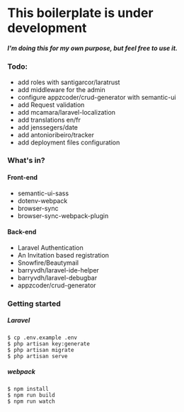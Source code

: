 # This boilerplate is  under development
##### I'm doing this for my own purpose, but feel free to use it.

### Todo:

- add roles with santigarcor/laratrust
- add middleware for the admin
- configure appzcoder/crud-generator with semantic-ui
- add Request validation
- add mcamara/laravel-localization
- add translations en/fr
- add jenssegers/date
- add antonioribeiro/tracker
- add deployment files configuration


###  What's in?

#### Front-end

- semantic-ui-sass
- dotenv-webpack
- browser-sync
- browser-sync-webpack-plugin

#### Back-end

- Laravel Authentication
- An Invitation based registration
- Snowfire/Beautymail
- barryvdh/laravel-ide-helper
- barryvdh/laravel-debugbar
- appzcoder/crud-generator

### Getting started

##### Laravel

    $ cp .env.example .env
    $ php artisan key:generate
    $ php artisan migrate
    $ php artisan serve

##### webpack

    $ npm install
    $ npm run build
    $ npm run watch

